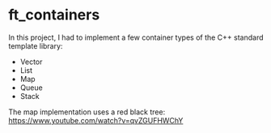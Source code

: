 # ft_containers

In this project, I had to implement a few container types of the C++ standard template
library:
- Vector
- List
- Map
- Queue
- Stack

The map implementation uses a red black tree:
https://www.youtube.com/watch?v=qvZGUFHWChY
